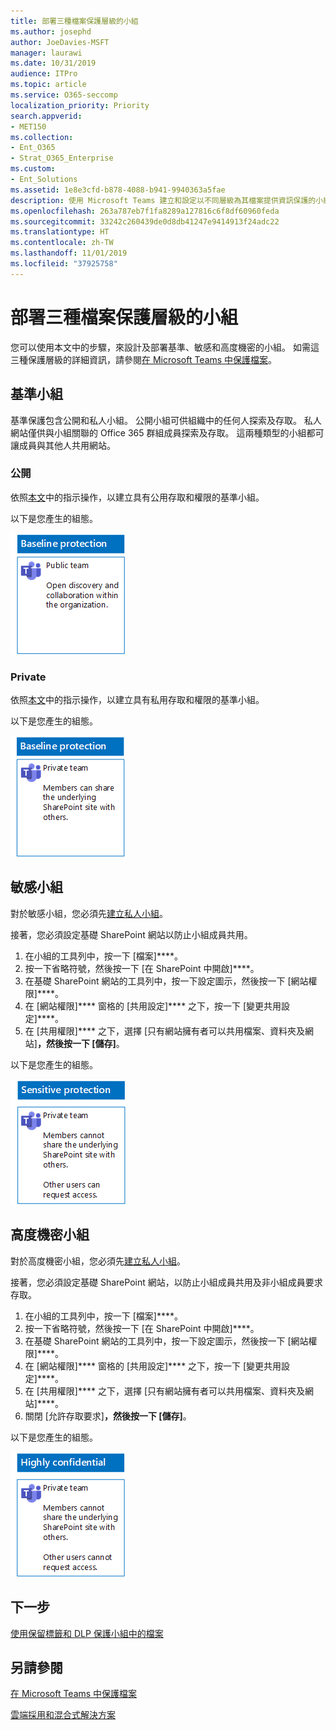 ```yaml
---
title: 部署三種檔案保護層級的小組
ms.author: josephd
author: JoeDavies-MSFT
manager: laurawi
ms.date: 10/31/2019
audience: ITPro
ms.topic: article
ms.service: O365-seccomp
localization_priority: Priority
search.appverid:
- MET150
ms.collection:
- Ent_O365
- Strat_O365_Enterprise
ms.custom:
- Ent_Solutions
ms.assetid: 1e8e3cfd-b878-4088-b941-9940363a5fae
description: 使用 Microsoft Teams 建立和設定以不同層級為其檔案提供資訊保護的小組。
ms.openlocfilehash: 263a787eb7f1fa8289a127816c6f8df60960feda
ms.sourcegitcommit: 33242c260439de0d8db41247e9414913f24adc22
ms.translationtype: HT
ms.contentlocale: zh-TW
ms.lasthandoff: 11/01/2019
ms.locfileid: "37925758"
---
```

# <a name="deploy-teams-for-three-tiers-of-protection-for-files"></a>部署三種檔案保護層級的小組

您可以使用本文中的步驟，來設計及部署基準、敏感和高度機密的小組。 如需這三種保護層級的詳細資訊，請參閱[在 Microsoft Teams 中保護檔案](secure-files-in-teams.md)。
  
## <a name="baseline-teams"></a>基準小組

基準保護包含公開和私人小組。 公開小組可供組織中的任何人探索及存取。 私人網站僅供與小組關聯的 Office 365 群組成員探索及存取。 這兩種類型的小組都可讓成員與其他人共用網站。
  
### <a name="public"></a>公開

依照[本文](https://support.office.com/article/create-a-team-from-scratch-174adf5f-846b-4780-b765-de1a0a737e2b)中的指示操作，以建立具有公用存取和權限的基準小組。

以下是您產生的組態。
  
![公開小組的基準層級保護。](../media/baseline-public-team.png)
  
### <a name="private"></a>Private

依照[本文](https://support.office.com/article/create-a-team-from-scratch-174adf5f-846b-4780-b765-de1a0a737e2b)中的指示操作，以建立具有私用存取和權限的基準小組。

以下是您產生的組態。

![私人小組的基準層級保護。](../media/baseline-private-team.png)
  
## <a name="sensitive-teams"></a>敏感小組

對於敏感小組，您必須先[建立私人小組](https://support.office.com//article/create-a-team-from-scratch-174adf5f-846b-4780-b765-de1a0a737e2b)。

接著，您必須設定基礎 SharePoint 網站以防止小組成員共用。

1.  在小組的工具列中，按一下 [檔案]****。
2.  按一下省略符號，然後按一下 [在 SharePoint 中開啟]****。
3.  在基礎 SharePoint 網站的工具列中，按一下設定圖示，然後按一下 [網站權限]****。
4.  在 [網站權限]**** 窗格的 [共用設定]**** 之下，按一下 [變更共用設定]****。
5.  在 [共用權限]**** 之下，選擇 [只有網站擁有者可以共用檔案、資料夾及網站]****，然後按一下 [儲存]****。

以下是您產生的組態。
  
![小組的敏感性保護。](../media/sensitive-team.png)
 

## <a name="highly-confidential-teams"></a>高度機密小組

對於高度機密小組，您必須先[建立私人小組](https://support.office.com//article/create-a-team-from-scratch-174adf5f-846b-4780-b765-de1a0a737e2b)。

接著，您必須設定基礎 SharePoint 網站，以防止小組成員共用及非小組成員要求存取。

1.  在小組的工具列中，按一下 [檔案]****。
2.  按一下省略符號，然後按一下 [在 SharePoint 中開啟]****。
3.  在基礎 SharePoint 網站的工具列中，按一下設定圖示，然後按一下 [網站權限]****。
4.  在 [網站權限]**** 窗格的 [共用設定]**** 之下，按一下 [變更共用設定]****。
5.  在 [共用權限]**** 之下，選擇 [只有網站擁有者可以共用檔案、資料夾及網站]****。
6.  關閉 [允許存取要求]****，然後按一下 [儲存]****。

以下是您產生的組態。
  
![小組的高度機密保護。](../media/highly-confidential-team.png)  
  
## <a name="next-step"></a>下一步

[使用保留標籤和 DLP 保護小組中的檔案](deploy-teams-retention-DLP.md)

## <a name="see-also"></a>另請參閱

[在 Microsoft Teams 中保護檔案](secure-files-in-teams.md)
  
[雲端採用和混合式解決方案](https://docs.microsoft.com/office365/enterprise/cloud-adoption-and-hybrid-solutions)
